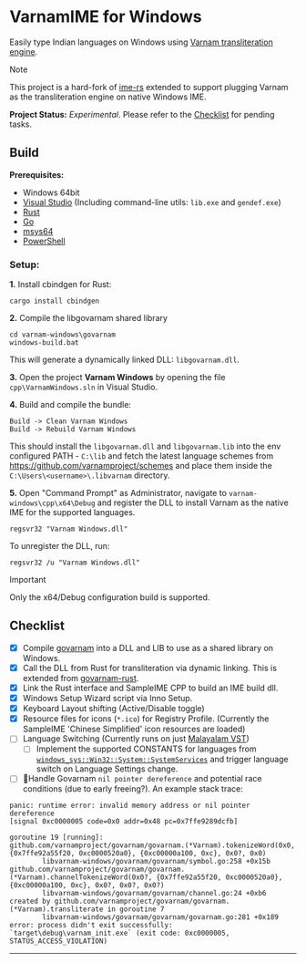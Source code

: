 # VarnamIME for Windows

Easily type Indian languages on Windows using [Varnam transliteration engine](https://varnamproject.github.io/).

> [!NOTE]
> This project is a hard-fork of [ime-rs](https://github.com/saschanaz/ime-rs) extended to support plugging Varnam as the transliteration engine on native Windows IME.
> 
> **Project Status:** _Experimental_. Please refer to the [Checklist](#checklist) for pending tasks.

## Build

**Prerequisites:**
- Windows 64bit
- [Visual Studio](https://visualstudio.microsoft.com/downloads/) (Including command-line utils: `lib.exe` and `gendef.exe`)
- [Rust](https://www.rust-lang.org/)
- [Go](https://go.dev/)
- [msys64](https://www.msys2.org/)
- [PowerShell](https://www.microsoft.com/store/productId/9MZ1SNWT0N5D)

### Setup:

**1.** Install cbindgen for Rust:

```
cargo install cbindgen
```

**2.** Compile the libgovarnam shared library

```
cd varnam-windows\govarnam
windows-build.bat
```

This will generate a dynamically linked DLL: `libgovarnam.dll`.

**3.** Open the project **Varnam Windows** by opening the file `cpp\VarnamWindows.sln` in Visual Studio.

**4.** Build and compile the bundle:

```
Build -> Clean Varnam Windows
Build -> Rebuild Varnam Windows
```

This should install the `libgovarnam.dll` and `libgovarnam.lib` into the env configured PATH - `C:\lib` and fetch the latest language schemes from https://github.com/varnamproject/schemes and place them inside the `C:\Users\<username>\.libvarnam` directory.

**5.** Open "Command Prompt" as Administrator, navigate to `varnam-windows\cpp\x64\Debug` and register the DLL to install Varnam as the native IME for the supported languages.

```
regsvr32 "Varnam Windows.dll"
```

To unregister the DLL, run:

```
regsvr32 /u "Varnam Windows.dll"
```

> [!IMPORTANT]  
> Only the x64/Debug configuration build is supported.

## Checklist

- [x] Compile [govarnam](https://github.com/varnamproject/govarnam) into a DLL and LIB to use as a shared library on Windows.
- [x] Call the DLL from Rust for transliteration via dynamic linking. This is extended from [govarnam-rust](https://github.com/varnamproject/govarnam-rust).
- [x] Link the Rust interface and SampleIME CPP to build an IME build dll.
- [x] Windows Setup Wizard script via Inno Setup.
- [x] Keyboard Layout shifting (Active/Disable toggle)
- [x] Resource files for icons (`*.ico`) for Registry Profile. (Currently the SampleIME 'Chinese Simplified' icon resources are loaded)
- [ ] Language Switching (Currently runs on just [Malayalam VST](https://github.com/varnamproject/schemes/tree/master/schemes/ml))
  - [ ] Implement the supported CONSTANTS for languages from [`windows_sys::Win32::System::SystemServices`](https://docs.rs/windows-sys/latest/windows_sys/Win32/System/SystemServices/index.html) and trigger language switch on Language Settings change.
- [ ] 🔴Handle Govarnam `nil pointer dereference` and potential race conditions (due to early freeing?). An example stack trace:

```
panic: runtime error: invalid memory address or nil pointer dereference
[signal 0xc0000005 code=0x0 addr=0x48 pc=0x7ffe9289dcfb]

goroutine 19 [running]:
github.com/varnamproject/govarnam/govarnam.(*Varnam).tokenizeWord(0x0, {0x7ffe92a55f20, 0xc0000520a0}, {0xc00000a100, 0xc}, 0x0?, 0x0)
        libvarnam-windows/govarnam/govarnam/symbol.go:258 +0x15b
github.com/varnamproject/govarnam/govarnam.(*Varnam).channelTokenizeWord(0x0?, {0x7ffe92a55f20, 0xc0000520a0}, {0xc00000a100, 0xc}, 0x0?, 0x0?, 0x0?)
        libvarnam-windows/govarnam/govarnam/channel.go:24 +0xb6
created by github.com/varnamproject/govarnam/govarnam.(*Varnam).transliterate in goroutine 7
        libvarnam-windows/govarnam/govarnam/govarnam.go:281 +0x189
error: process didn't exit successfully: `target\debug\varnam_init.exe` (exit code: 0xc0000005, STATUS_ACCESS_VIOLATION)
```

---